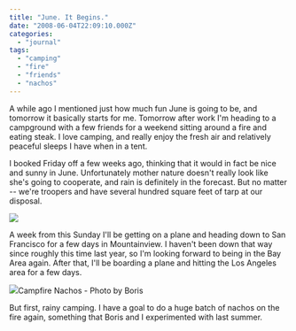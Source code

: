 ```yaml
---
title: "June. It Begins."
date: "2008-06-04T22:09:10.000Z"
categories: 
  - "journal"
tags: 
  - "camping"
  - "fire"
  - "friends"
  - "nachos"
---
```


A while ago I mentioned just how much fun June is going to be, and tomorrow it basically starts for me. Tomorrow after work I'm heading to a campground with a few friends for a weekend sitting around a fire and eating steak. I love camping, and really enjoy the fresh air and relatively peaceful sleeps I have when in a tent.

I booked Friday off a few weeks ago, thinking that it would in fact be nice and sunny in June. Unfortunately mother nature doesn't really look like she's going to cooperate, and rain is definitely in the forecast. But no matter -- we're troopers and have several hundred square feet of tarp at our disposal.

![](images/picture-11.png)

A week from this Sunday I'll be getting on a plane and heading down to San Francisco for a few days in Mountainview. I haven't been down that way since roughly this time last year, so I'm looking forward to being in the Bay Area again. After that, I'll be boarding a plane and hitting the Los Angeles area for a few days.

[![](http://farm2.static.flickr.com/1076/1135232631_4b1e81035d.jpg?v=0)](http://flickr.com/photos/boris/1135232631/)Campfire Nachos - Photo by Boris

But first, rainy camping. I have a goal to do a huge batch of nachos on the fire again, something that Boris and I experimented with last summer.
